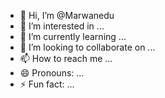 - 👋 Hi, I’m @Marwanedu
- 👀 I’m interested in ...
- 🌱 I’m currently learning ...
- 💞️ I’m looking to collaborate on ...
- 📫 How to reach me ...
- 😄 Pronouns: ...
- ⚡ Fun fact: ...

<!---
Marwanedu/Marwanedu is a ✨ special ✨ repository because its `README.md` (this file) appears on your GitHub profile.
You can click the Preview link to take a look at your changes.
--->
